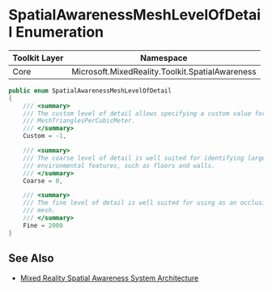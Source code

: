 # SpatialAwarenessMeshLevelOfDetail Enumeration

| Toolkit Layer | Namespace |
| --- | --- |
| Core | Microsoft.MixedReality.Toolkit.SpatialAwareness |

``` C#
public enum SpatialAwarenessMeshLevelOfDetail
{
    /// <summary>
    /// The custom level of detail allows specifying a custom value for
    /// MeshTrianglesPerCubicMeter.
    /// </summary>
    Custom = -1,

    /// <summary>
    /// The coarse level of detail is well suited for identifying large
    /// environmental features, such as floors and walls.
    /// </summary>
    Coarse = 0,

    /// <summary>
    /// The fine level of detail is well suited for using as an occlusion
    /// mesh.
    /// </summary>
    Fine = 2000
}
```

## See Also

- [Mixed Reality Spatial Awareness System Architecture](SpatialAwarenessSystemArchitecture.md)
